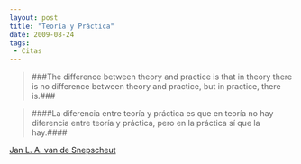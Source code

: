 ```yaml
---
layout: post
title: "Teoría y Práctica"
date: 2009-08-24
tags:
 - Citas
---
```


>###The difference between theory and practice is that in theory there is no difference between theory and practice, but in practice, there is.###

>####La diferencia entre teoría y práctica es que en teoría no hay diferencia entre teoría y práctica, pero en la práctica sí que la hay.####

[Jan L. A. van de Snepscheut](http://en.wikipedia.org/wiki/Jan_L._A._van_de_Snepscheut)
